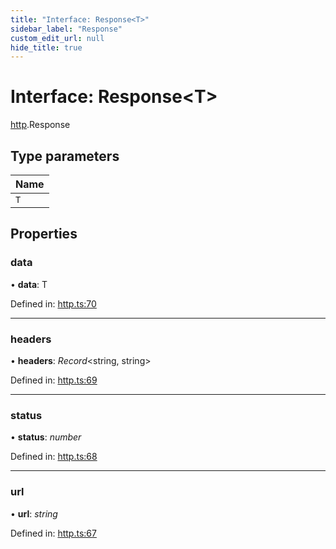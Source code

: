 ```yaml
---
title: "Interface: Response<T>"
sidebar_label: "Response"
custom_edit_url: null
hide_title: true
---
```


# Interface: Response<T\>

[http](../modules/http.md).Response

## Type parameters

Name |
:------ |
`T` |

## Properties

### data

• **data**: T

Defined in: [http.ts:70](https://github.com/tauri-apps/tauri/blob/b9cbaad4/api/src/http.ts#L70)

___

### headers

• **headers**: *Record*<string, string\>

Defined in: [http.ts:69](https://github.com/tauri-apps/tauri/blob/b9cbaad4/api/src/http.ts#L69)

___

### status

• **status**: *number*

Defined in: [http.ts:68](https://github.com/tauri-apps/tauri/blob/b9cbaad4/api/src/http.ts#L68)

___

### url

• **url**: *string*

Defined in: [http.ts:67](https://github.com/tauri-apps/tauri/blob/b9cbaad4/api/src/http.ts#L67)
